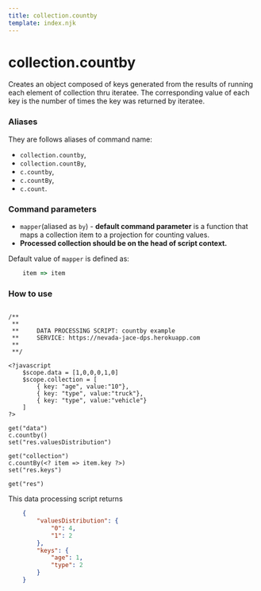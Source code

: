 ```yaml
---
title: collection.countby
template: index.njk
---
```

# collection.countby
Creates an object composed of keys generated from the results of running each element of collection thru iteratee. The corresponding value of each key is the number of times the key was returned by iteratee.


### Aliases
They are follows aliases of command name: 
+ ```collection.countby```,  
+ ```collection.countBy```, 
+ ```c.countby```, 
+ ```c.countBy```, 
+ ```c.count```.


### Command parameters
    
+ ```mapper```(aliased as ```by```) - **default command parameter** is a function that maps a collection item to a projection for counting values.
+ **Processed collection should be on the head of script context.** 

Default value of ```mapper``` is defined as:


```js
    item => item
``` 

### How to use

```dps

/**
 **
 **     DATA PROCESSING SCRIPT: countby example
 **     SERVICE: https://nevada-jace-dps.herokuapp.com
 **
 **/

<?javascript
    $scope.data = [1,0,0,0,1,0]
    $scope.collection = [
        { key: "age", value:"10"},
        { key: "type", value:"truck"},
        { key: "type", value:"vehicle"}
    ]
?>

get("data")
c.countby()
set("res.valuesDistribution")

get("collection")
c.countBy(<? item => item.key ?>)
set("res.keys")

get("res")

```

This data processing script returns

```json
    {
        "valuesDistribution": {
            "0": 4,
            "1": 2
        },
        "keys": {
            "age": 1,
            "type": 2
        }
    }
```
